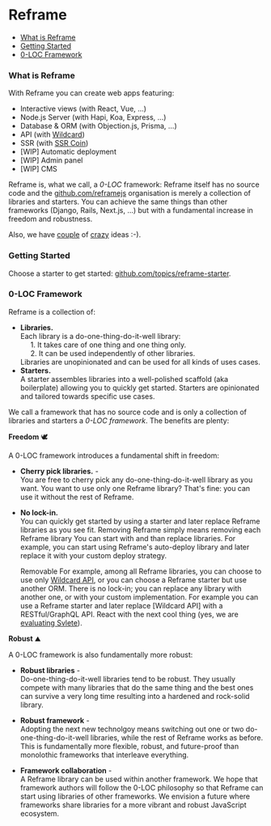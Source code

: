# Reframe

- [What is Reframe](#what-is-reframe)
- [Getting Started](#getting-started)
- [0-LOC Framework](#0-loc-framework)

### What is Reframe

With Reframe you can create web apps featuring:
- Interactive views (with React, Vue, ...)
- Node.js Server (with Hapi, Koa, Express, ...)
- Database & ORM (with Objection.js, Prisma, ...)
- API (with [Wildcard]())
- SSR (with [SSR Coin]())
- [WIP] Automatic deployment
- [WIP] Admin panel
- [WIP] CMS

Reframe is, what we call, a *0-LOC* framework: Reframe itself has no source code and the [github.com/reframejs](https://github.com/reframejs) organisation is merely a collection of libraries and starters.
You can achieve the same things than other frameworks (Django, Rails, Next.js, ...) but with a fundamental increase in freedom and robustness.

Also, we have [couple]() of [crazy]() ideas :-).

### Getting Started

Choose a starter to get started: [github.com/topics/reframe-starter](https://github.com/topics/reframe-starter).

### 0-LOC Framework

Reframe is a collection of:
- **Libraries.**
  <br/>
  Each library is a do-one-thing-do-it-well library:
  <br/>&nbsp;&nbsp;&nbsp;&nbsp; 1. It takes care of one thing and one thing only.
  <br/>&nbsp;&nbsp;&nbsp;&nbsp; 2. It can be used independently of other libraries.
  <br/>
  Libraries are unopinionated and can be used for all kinds of uses cases.
- **Starters.**
  <br/>
  A starter assembles libraries into a well-polished scaffold (aka boilerplate) allowing you to quickly get started.
  Starters are opinionated and tailored towards specific use cases.

We call a framework that has no source code and is only a collection of libraries and starters a *0-LOC framework*.
The benefits are plenty:

**Freedom** :dove:

A 0-LOC framework introduces a fundamental shift in freedom:

- **Cherry pick libraries.** -
  <br/>
  You are free to cherry pick any do-one-thing-do-it-well library as you want.
  You want to use only one Reframe library? That's fine: you can use it without the rest of Reframe.
- **No lock-in.**
  <br/>
  You can quickly get started by using a starter and later replace Reframe libraries as you see fit.
  Removing Reframe simply means removing each Reframe library
  You can start with and than replace libraries.
  For example,
  you can start using Reframe's auto-deploy library and later replace it with your custom deploy strategy.

  Removable
For example, among all Reframe libraries, you can choose to use only [Wildcard API](),
or you can choose a Reframe starter but use another ORM.
There is no lock-in;
you can replace any library with another one, or with your custom implementation.
For example you can use a Reframe starter and later replace [Wildcard API] with a RESTful/GraphQL API.
React with the next cool thing (yes, we are [evaluating Svlete]()).

**Robust** :mountain:

A 0-LOC framework is also fundamentally more robust:

- **Robust libraries** -
  <br/>
  Do-one-thing-do-it-well libraries tend to be robust.
  They usually compete with many libraries that do the same thing
  and the best ones can survive a very long time resulting into a hardened and rock-solid library.

- **Robust framework** -
  <br/>
  Adopting the next new technolgoy means switching out one or two do-one-thing-do-it-well libraries,
  while the rest of Reframe works as before.
  This is fundamentally more flexible, robust, and future-proof than monolothic frameworks that interleave everything.

- **Framework collaboration** -
  <br/>
  A Reframe library can be used within another framework.
  We hope that framework authors will follow the 0-LOC philosophy so that Reframe can start using libraries of other frameworks.
  We envision a future where frameworks share libraries for a more vibrant and robust JavaScript ecosystem.
